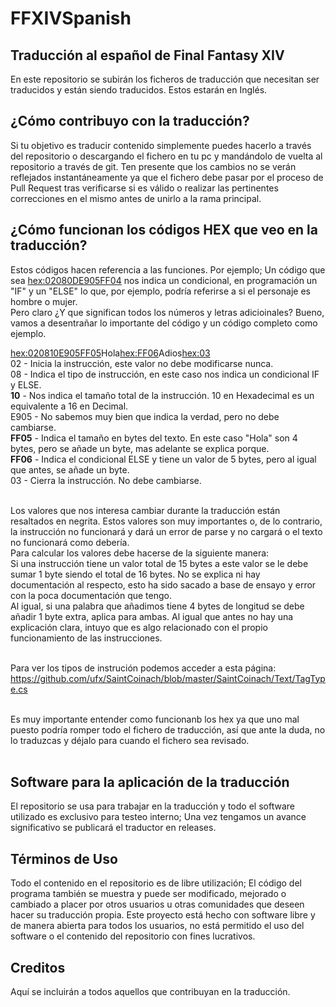 # FFXIVSpanish

## Traducción al español de Final Fantasy XIV
En este repositorio se subirán los ficheros de traducción que necesitan ser traducidos y están siendo traducidos. Estos estarán en Inglés.<br/>

## ¿Cómo contribuyo con la traducción?
Si tu objetivo es traducir contenido simplemente puedes hacerlo a través del repositorio o descargando el fichero en tu pc y mandándolo de vuelta al repositorio a través de git. Ten presente que los cambios no se verán reflejados instantáneamente ya que el fichero debe pasar por el proceso de Pull Request tras verificarse si es válido o realizar las pertinentes correcciones en el mismo antes de unirlo a la rama principal.<br/>

## ¿Cómo funcionan los códigos HEX que veo en la traducción?
Estos códigos hacen referencia a las funciones. Por ejemplo; Un código que sea <hex:02080DE905FF04> nos indica un condicional, en programación un "IF" y un "ELSE" lo que, por ejemplo, podría referirse a si el personaje es hombre o mujer. <br/>
Pero claro ¿Y que significan todos los números y letras adicioinales? Bueno, vamos a desentrañar lo importante del código y un código completo como ejemplo.<br/>

<hex:020810E905FF05>Hola<hex:FF06>Adios<hex:03><br/>
02 - Inicia la instrucción, este valor no debe modificarse nunca.<br/>
08 - Indica el tipo de instrucción, en este caso nos indica un condicional IF y ELSE.<br/>
**10** - Nos indica el tamaño total de la instrucción. 10 en Hexadecimal es un equivalente a 16 en Decimal.<br/>
E905 - No sabemos muy bien que indica la verdad, pero no debe cambiarse.<br/>
**FF05** - Indica el tamaño en bytes del texto. En este caso "Hola" son 4 bytes, pero se añade un byte, mas adelante se explica porque.<br/>
**FF06** - Indica el condicional ELSE y tiene un valor de 5 bytes, pero al igual que antes, se añade un byte.<br/>
03 - Cierra la instrucción. No debe cambiarse.<br/><br/>

Los valores que nos interesa cambiar durante la traducción están resaltados en negrita. Estos valores son muy importantes o, de lo contrario, la instrucción no funcionará y dará un error de parse y no cargará o el texto no funcionará como debería.<br/>
Para calcular los valores debe hacerse de la siguiente manera:<br/>
Si una instrucción tiene un valor total de 15 bytes a este valor se le debe sumar 1 byte siendo el total de 16 bytes. No se explica ni hay documentación al respecto, esto ha sido sacado a base de ensayo y error con la poca documentación que tengo.<br/>
Al igual, si una palabra que añadimos tiene 4 bytes de longitud se debe añadir 1 byte extra, aplica para ambas. Al igual que antes no hay una explicación clara, intuyo que es algo relacionado con el propio funcionamiento de las instrucciones.<br/><br/>

Para ver los tipos de instrución podemos acceder a esta página: https://github.com/ufx/SaintCoinach/blob/master/SaintCoinach/Text/TagType.cs<br/><br/>

Es muy importante entender como funcionanb los hex ya que uno mal puesto podría romper todo el fichero de traducción, así que ante la duda, no lo traduzcas y déjalo para cuando el fichero sea revisado.<br/><br/>

## Software para la aplicación de la traducción
El repositorio se usa para trabajar en la traducción y todo el software utilizado es exclusivo para testeo interno; Una vez tengamos un avance significativo se publicará el traductor en releases.

## Términos de Uso
Todo el contenido en el repositorio es de libre utilización; El código del programa también se muestra y puede ser modificado, mejorado o cambiado a placer por otros usuarios u otras comunidades que deseen hacer su traducción propia. Este proyecto está hecho con software libre y de manera abierta para todos los usuarios, no está permitido el uso del software o el contenido del repositorio con fines lucrativos.

## Creditos
Aquí se incluirán a todos aquellos que contribuyan en la traducción.
